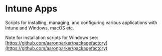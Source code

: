 # Intune Apps

Scripts for installing, managing, and configuring various applications with Intune and Windows, macOS etc.

Note for installation scripts for Windows see: [https://github.com/aaronparker/packagefactory](https://github.com/aaronparker/packagefactory)
